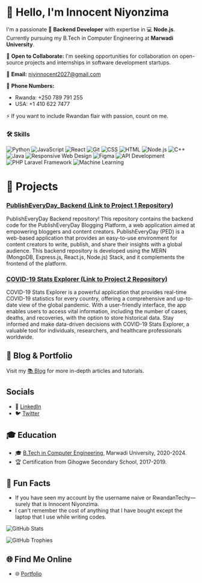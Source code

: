 # 👋 Hello, I'm Innocent Niyonzima

I'm a passionate 🚀 **Backend Developer** with expertise in 💻 **Node.js**. Currently pursuing my B.Tech in Computer Engineering at **Marwadi University**.

🤝 **Open to Collaborate:** I'm seeking opportunities for collaboration on open-source projects and internships in software development startups.

📧 **Email:** niyinnocent2027@gmail.com

📱 **Phone Numbers:**
- Rwanda: +250 789 791 255
- USA: +1 410 622 7477

⚡ If you want to include Rwandan flair with passion, count on me.

### 🛠️ Skills

![Python](https://img.shields.io/badge/Python-Intermediate-blue?logo=python&style=for-the-badge)
![JavaScript](https://img.shields.io/badge/JavaScript-Advanced-yellow?logo=javascript&style=for-the-badge)
![React](https://img.shields.io/badge/React-Expert-blue?logo=react&style=for-the-badge)
![Git](https://img.shields.io/badge/Git-Advanced-red?logo=git&style=for-the-badge)
![CSS](https://img.shields.io/badge/CSS-Advanced-purple?logo=css3&style=for-the-badge)
![HTML](https://img.shields.io/badge/HTML-Advanced-orange?logo=html5&style=for-the-badge)
![Node.js](https://img.shields.io/badge/Node.js-Advanced-green?logo=node.js&style=for-the-badge)
![C++](https://img.shields.io/badge/C++-Intermediate-blue?style=for-the-badge)
![Java](https://img.shields.io/badge/Java-Intermediate-orange?logo=java&style=for-the-badge)
![Responsive Web Design](https://img.shields.io/badge/Responsive%20Web%20Design-Advanced-blueviolet?style=for-the-badge)
![Figma](https://img.shields.io/badge/Figma-Intermediate-lightgrey?logo=figma&style=for-the-badge)
![API Development](https://img.shields.io/badge/API%20Development-Advanced-brightgreen?style=for-the-badge)
![PHP Laravel Framework](https://img.shields.io/badge/PHP%20Laravel%20Framework-Intermediate-red?logo=laravel&style=for-the-badge)
![Machine Learning](https://img.shields.io/badge/Machine%20Learning-Intermediate-brightgreen?style=for-the-badge)


# 🚀 Projects

### [PublishEveryDay_Backend (Link to Project 1 Repository)](https://github.com/M-p-MU/PublishEveryDay_Backend)

PublishEveryDay Backend repository! This repository contains the backend code for the PublishEveryDay Blogging Platform, a web application aimed at empowering bloggers and content creators. PublishEveryDay (PED) is a web-based application that provides an easy-to-use environment for content creators to write, publish, and share their insights with a global audience. This backend repository is developed using the MERN (MongoDB, Express.js, React.js, Node.js) Stack, and it complements the frontend of the platform.

### [COVID-19 Stats Explorer (Link to Project 2 Repository)](https://github.com/Rwandantechy/covid-19-updates-explorer-using-nodejs)

COVID-19 Stats Explorer is a powerful application that provides real-time COVID-19 statistics for every country, offering a comprehensive and up-to-date view of the global pandemic. With a user-friendly interface, the app enables users to access vital information, including the number of cases, deaths, and recoveries, with the option to store historical data. Stay informed and make data-driven decisions with COVID-19 Stats Explorer, a valuable tool for individuals, researchers, and healthcare professionals worldwide.

## 📝 Blog & Portfolio

Visit my [📚 Blog](https://innocent-niyonzima.vercel.app/) for more in-depth articles and tutorials.

## Socials 

- 💼 [LinkedIn](https://www.linkedin.com/in/rwandan-techy-innocent/)
- 🐦 [Twitter](https://twitter.com/Innocentus8)

## 🎓 Education

- 🎓 [B.Tech in Computer Engineering](https://www.marwadiuniversity.ac.in/), Marwadi University, 2020-2024.
- 🏆 Certification from Gihogwe Secondary School, 2017-2019.

## 🌟 Fun Facts

- If you have seen my account by the username naive or RwandanTechy—surely that is Innocent Niyonzima.
- I can't remember the cost of anything that I have bought except the laptop that I use while writing codes.

![GitHub Stats](https://github-readme-stats.vercel.app/api?username=Rwandantechy&show_icons=true&count_private=true&theme=radical)

![GitHub Trophies](https://github-profile-trophy.vercel.app/?username=Rwandantechy&theme=radical&no-frame=false&no-bg=true&margin-w=6)
## 🌐 Find Me Online

- 🌐 [Portfolio](https://innocent-niyonzima.vercel.app/)
